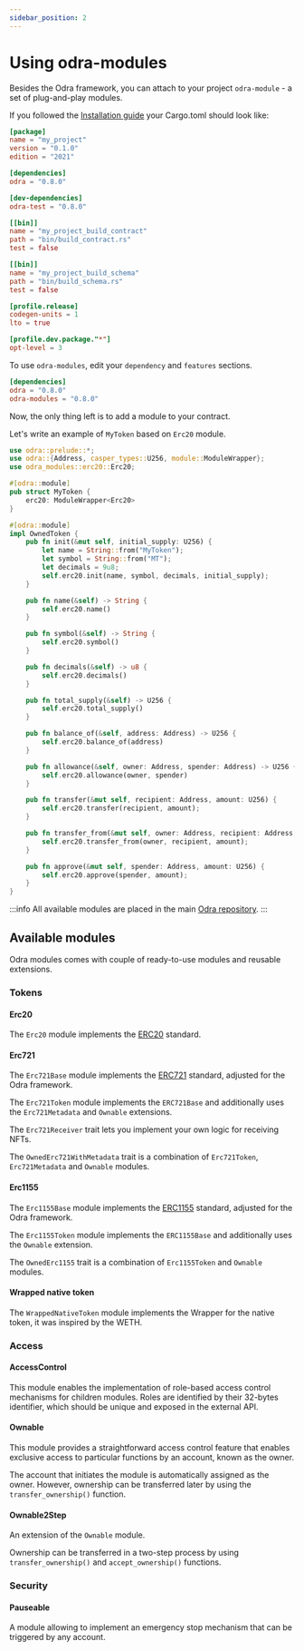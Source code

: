 ```yaml
---
sidebar_position: 2
---
```


# Using odra-modules

Besides the Odra framework, you can attach to your project `odra-module` - a set of plug-and-play modules.

If you followed the [Installation guide] your Cargo.toml should look like:

```toml title=Cargo.toml
[package]
name = "my_project"
version = "0.1.0"
edition = "2021"

[dependencies]
odra = "0.8.0"

[dev-dependencies]
odra-test = "0.8.0"

[[bin]]
name = "my_project_build_contract"
path = "bin/build_contract.rs"
test = false

[[bin]]
name = "my_project_build_schema"
path = "bin/build_schema.rs"
test = false

[profile.release]
codegen-units = 1
lto = true

[profile.dev.package."*"]
opt-level = 3
```

To use `odra-modules`, edit your `dependency` and `features` sections.

```toml title=Cargo.toml
[dependencies]
odra = "0.8.0"
odra-modules = "0.8.0"
```

Now, the only thing left is to add a module to your contract.

Let's write an example of `MyToken` based on `Erc20` module.

```rust
use odra::prelude::*;
use odra::{Address, casper_types::U256, module::ModuleWrapper};
use odra_modules::erc20::Erc20;

#[odra::module]
pub struct MyToken {
    erc20: ModuleWrapper<Erc20>
}

#[odra::module]
impl OwnedToken {
    pub fn init(&mut self, initial_supply: U256) {
        let name = String::from("MyToken");
        let symbol = String::from("MT");
        let decimals = 9u8;
        self.erc20.init(name, symbol, decimals, initial_supply);
    }

    pub fn name(&self) -> String {
        self.erc20.name()
    }

    pub fn symbol(&self) -> String {
        self.erc20.symbol()
    }

    pub fn decimals(&self) -> u8 {
        self.erc20.decimals()
    }

    pub fn total_supply(&self) -> U256 {
        self.erc20.total_supply()
    }

    pub fn balance_of(&self, address: Address) -> U256 {
        self.erc20.balance_of(address)
    }

    pub fn allowance(&self, owner: Address, spender: Address) -> U256 {
        self.erc20.allowance(owner, spender)
    }

    pub fn transfer(&mut self, recipient: Address, amount: U256) {
        self.erc20.transfer(recipient, amount);
    }

    pub fn transfer_from(&mut self, owner: Address, recipient: Address, amount: U256) {
        self.erc20.transfer_from(owner, recipient, amount);
    }

    pub fn approve(&mut self, spender: Address, amount: U256) {
        self.erc20.approve(spender, amount);
    }
}
```

:::info
All available modules are placed in the main [Odra repository].
:::

## Available modules

Odra modules comes with couple of ready-to-use modules and reusable extensions.

### Tokens

#### Erc20

The `Erc20` module implements the [ERC20](https://eips.ethereum.org/EIPS/eip-20) standard.

#### Erc721

The `Erc721Base` module implements the [ERC721](https://eips.ethereum.org/EIPS/eip-721) standard, adjusted for the Odra framework.

The `Erc721Token` module implements the `ERC721Base` and additionally uses
the `Erc721Metadata` and `Ownable` extensions.

The `Erc721Receiver` trait lets you implement your own logic for receiving NFTs.

The `OwnedErc721WithMetadata` trait is a combination of `Erc721Token`, `Erc721Metadata` and `Ownable` modules.

#### Erc1155

The `Erc1155Base` module implements the [ERC1155](https://eips.ethereum.org/EIPS/eip-1155) standard, adjusted for the Odra framework.

The `Erc1155Token` module implements the `ERC1155Base` and additionally uses the `Ownable` extension.

The `OwnedErc1155` trait is a combination of `Erc1155Token` and `Ownable` modules.

#### Wrapped native token

The `WrappedNativeToken` module implements the Wrapper for the native token,
it was inspired by the WETH.

### Access

#### AccessControl
This module enables the implementation of role-based access control mechanisms for children
modules. Roles are identified by their 32-bytes identifier, which should be unique and exposed in the external API.

#### Ownable
This module provides a straightforward access control feature that enables exclusive access to particular functions by an account, known as the owner.

The account that initiates the module is automatically assigned as the owner. However, ownership can be transferred later by using the
`transfer_ownership()` function.

#### Ownable2Step
An extension of the `Ownable` module. 

Ownership can be transferred in a two-step process by using `transfer_ownership()` and `accept_ownership()` functions.

### Security

#### Pauseable
A module allowing to implement an emergency stop mechanism that can be triggered by any account.

[Installation guide]: ../getting-started/installation.md
[Odra repository]: https://github.com/odradev/odra